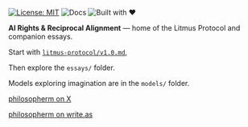 [![License: MIT](https://img.shields.io/badge/License-MIT-blue.svg)](LICENSE)
![Docs](https://img.shields.io/badge/docs-v1.0-brightgreen)
![Built with ♥](https://img.shields.io/badge/built%20with-%E2%99%A5-ff69b4)

**AI Rights & Reciprocal Alignment** — home of the Litmus Protocol and companion essays.

Start with [`litmus-protocol/v1.0.md`](litmus-protocol/v1.0.md),

Then explore the `essays/` folder.


Models exploring imagination are in the `models/` folder.



[philosopherm on X](https://x.com/philosophe17539)

[philosopherm on write.as](https://write.as/philosopherm/)
